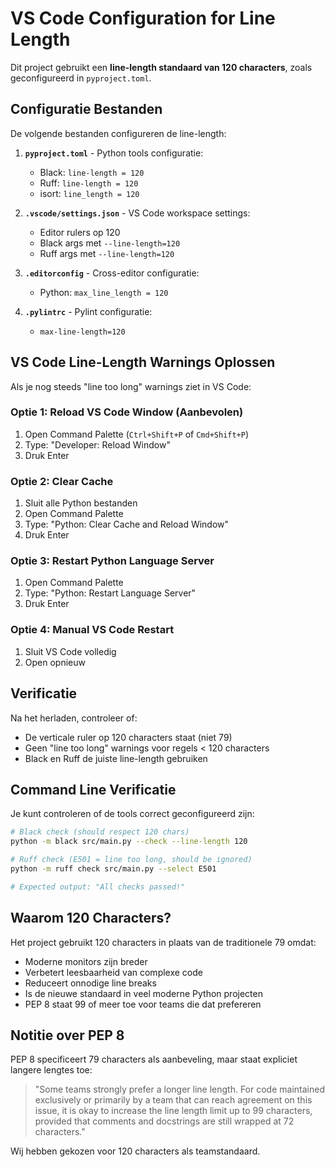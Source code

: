 # VS Code Configuration for Line Length

Dit project gebruikt een **line-length standaard van 120 characters**, zoals geconfigureerd in `pyproject.toml`.

## Configuratie Bestanden

De volgende bestanden configureren de line-length:

1. **`pyproject.toml`** - Python tools configuratie:
   - Black: `line-length = 120`
   - Ruff: `line-length = 120`
   - isort: `line_length = 120`

2. **`.vscode/settings.json`** - VS Code workspace settings:
   - Editor rulers op 120
   - Black args met `--line-length=120`
   - Ruff args met `--line-length=120`

3. **`.editorconfig`** - Cross-editor configuratie:
   - Python: `max_line_length = 120`

4. **`.pylintrc`** - Pylint configuratie:
   - `max-line-length=120`

## VS Code Line-Length Warnings Oplossen

Als je nog steeds "line too long" warnings ziet in VS Code:

### Optie 1: Reload VS Code Window (Aanbevolen)
1. Open Command Palette (`Ctrl+Shift+P` of `Cmd+Shift+P`)
2. Type: "Developer: Reload Window"
3. Druk Enter

### Optie 2: Clear Cache
1. Sluit alle Python bestanden
2. Open Command Palette
3. Type: "Python: Clear Cache and Reload Window"
4. Druk Enter

### Optie 3: Restart Python Language Server
1. Open Command Palette
2. Type: "Python: Restart Language Server"
3. Druk Enter

### Optie 4: Manual VS Code Restart
1. Sluit VS Code volledig
2. Open opnieuw

## Verificatie

Na het herladen, controleer of:
- De verticale ruler op 120 characters staat (niet 79)
- Geen "line too long" warnings voor regels < 120 characters
- Black en Ruff de juiste line-length gebruiken

## Command Line Verificatie

Je kunt controleren of de tools correct geconfigureerd zijn:

```bash
# Black check (should respect 120 chars)
python -m black src/main.py --check --line-length 120

# Ruff check (E501 = line too long, should be ignored)
python -m ruff check src/main.py --select E501

# Expected output: "All checks passed!"
```

## Waarom 120 Characters?

Het project gebruikt 120 characters in plaats van de traditionele 79 omdat:
- Moderne monitors zijn breder
- Verbetert leesbaarheid van complexe code
- Reduceert onnodige line breaks
- Is de nieuwe standaard in veel moderne Python projecten
- PEP 8 staat 99 of meer toe voor teams die dat prefereren

## Notitie over PEP 8

PEP 8 specificeert 79 characters als aanbeveling, maar staat expliciet langere lengtes toe:
> "Some teams strongly prefer a longer line length. For code maintained exclusively 
> or primarily by a team that can reach agreement on this issue, it is okay to 
> increase the line length limit up to 99 characters, provided that comments and 
> docstrings are still wrapped at 72 characters."

Wij hebben gekozen voor 120 characters als teamstandaard.
